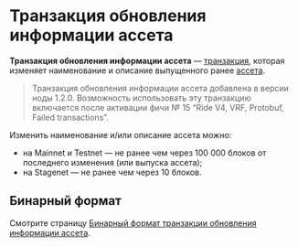 # Транзакция обновления информации ассета

**Транзакция обновления информации ассета** — [транзакция](/ru/blockchain/transaction/), которая изменяет наименование и описание выпущенного ранее [ассета](/ru/blockchain/token/).

> Транзакция обновления информации ассета добавлена в версии ноды 1.2.0. Возможность использовать эту транзакцию включается после активации фичи №&nbsp;15 “Ride V4, VRF, Protobuf, Failed transactions”.

Изменить наименование и/или описание ассета можно:
* на Mainnet и Testnet — не ранее чем через 100 000 блоков от последнего изменения (или выпуска ассета);
* на Stagenet — не ранее чем через 10 блоков.

## Бинарный формат

Смотрите страницу [Бинарный формат транзакции обновления информации ассета](/ru/blockchain/binary-format/transaction-binary-format/update-asset-info-transaction-binary-format).
